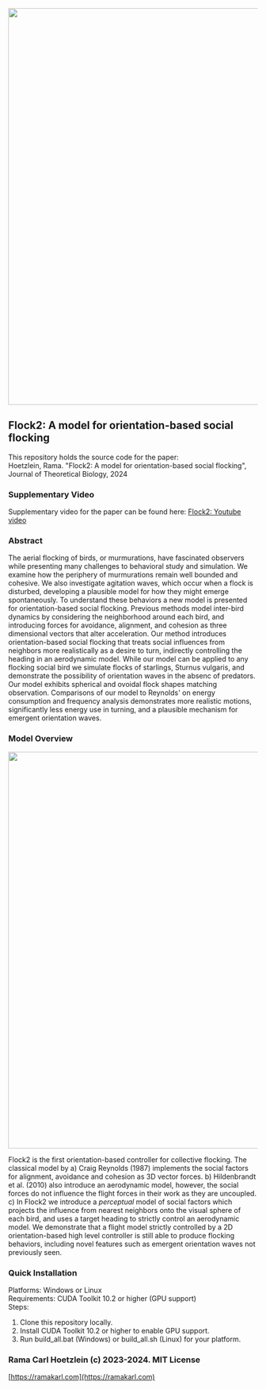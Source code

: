 <img src="https://github.com/ramakarl/Flock2/blob/main/docs/fig_flock2.jpg" width="800" />

## Flock2: A model for orientation-based social flocking

This repository holds the source code for the paper:<br>
Hoetzlein, Rama. "Flock2: A model for orientation-based social flocking", Journal of Theoretical Biology, 2024<br>

### Supplementary Video
Supplementary video for the paper can be found here:
[Flock2: Youtube video](https://www.youtube.com/watch?v=lDEXNLLCwRU)

### Abstract
The aerial flocking of birds, or murmurations, have fascinated observers while presenting many challenges to behavioral study and simulation. We examine how the periphery of murmurations remain well bounded and cohesive. We also investigate agitation waves, which occur when a flock is disturbed, developing a plausible model for how they might emerge spontaneously. To understand these behaviors a new model is presented for orientation-based social flocking. Previous methods model inter-bird dynamics by considering
the neighborhood around each bird, and introducing forces for avoidance, alignment, and cohesion as three dimensional vectors that alter acceleration. Our method introduces orientation-based social flocking that treats social influences from neighbors more realistically as a desire to turn, indirectly controlling the heading in an aerodynamic model. While our model can be applied to any flocking social bird we simulate flocks of starlings, Sturnus vulgaris, and demonstrate the possibility of orientation waves in the absenc of predators. Our model exhibits spherical and ovoidal flock shapes matching observation. Comparisons of our model to Reynolds' on energy consumption and frequency analysis demonstrates more realistic motions, significantly less energy use in turning, and a plausible mechanism for emergent orientation waves.

### Model Overview
<img src="https://github.com/ramakarl/Flock2/blob/main/docs/fig_models.png" width="800" />

Flock2 is the first orientation-based controller for collective flocking. The classical model by a) Craig Reynolds (1987) implements the social factors for alignment, avoidance and cohesion as 3D vector forces. b) Hildenbrandt et al. (2010) also introduce an aerodynamic model, however, the social forces do not influence the flight forces in their work as they are uncoupled. c) In Flock2 we introduce a *perceptual* model of social factors which projects the influence from nearest neighbors onto the visual sphere of each bird, and uses a target heading to strictly control an aerodynamic model. We demonstrate that a flight model strictly controlled by a 2D orientation-based high level controller is still able to produce flocking behaviors, including novel features such as emergent orientation waves not previously seen.  

### Quick Installation
Platforms: Windows or Linux<br>
Requirements: CUDA Toolkit 10.2 or higher (GPU support)<br>
Steps:<br>
1. Clone this repository locally.<br>
2. Install CUDA Toolkit 10.2 or higher to enable GPU support.<br>
2. Run build_all.bat (Windows) or build_all.sh (Linux) for your platform.<br>

### Rama Carl Hoetzlein (c) 2023-2024. MIT License
[https://ramakarl.com](https://ramakarl.com)


